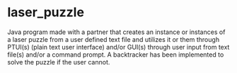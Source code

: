 # laser_puzzle
Java program made with a partner that creates an instance or instances of a laser puzzle from a user defined text file and utilizes it or them through PTUI(s) (plain text user interface) and/or GUI(s) through user input from text file(s) and/or a command prompt. A backtracker has been implemented to solve the puzzle if the user cannot.

